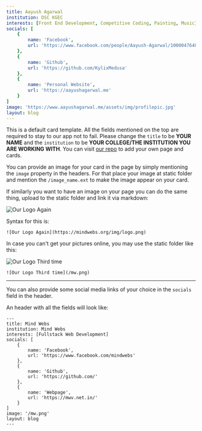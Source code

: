 ```yaml
---
title: Aayush Agarwal
institution: DSC KGEC
interests: [Front End Development, Competitive Coding, Painting, Music]
socials: [
    {
        name: 'Facebook',
        url: 'https://www.facebook.com/people/Aayush-Agarwal/100004764855806'
    },
    {
        name: 'Github',
        url: 'https://github.com/KylixMedusa'
    },
    {
        name: 'Personal Website',
        url: 'https://aayushagarwal.me'
    }
]
image: 'https://www.aayushagarwal.me/assets/img/profilepic.jpg'
layout: blog
---
```


This is a default card template. All the fields mentioned on the top are required to stay to our app not to fail. Please change the `title` to be **YOUR NAME** and the `institution` to be **YOUR COLLEGE/THE INSTITUTION YOU ARE WORKING WITH**. You can visit [our repo](https://github.com/mindwebs/hacktoberfest_2020_participation_cards) to add your own page and cards.

 
You can provide an image for your card in the page by simply mentioning the `image` property in the headers. For that place your image at static folder and mention the `/image_name.ext` to make the image appear on your card.

If similarly you want to have an image on your page you can do the same thing, upload to the static folder and link it via markdown:

![Our Logo Again](https://mindwebs.org/img/logo.png)

Syntax for this is: 

```
![Our Logo Again](https://mindwebs.org/img/logo.png)
```

In case you can't get your pictures online, you may use the static folder like this:

![Our Logo Third time](/mw.png)



```
![Our Logo Third time](/mw.png)
```


---


You can also provide some social media links of your choice in the `socials` field in the header.

An header with all the fields will look like:


```
---
title: Mind Webs
institution: Mind Webs
interests: [Fullstack Web Development]
socials: [
    {
        name: 'Facebook',
        url: 'https://www.facebook.com/mindwebs'
    },
    {
        name: 'Github',
        url: 'https://github.com/'
    },
    {
        name: 'Webpage',
        url: 'https://mwv.net.in/'
    }
]
image: '/mw.png'
layout: blog
---
```
